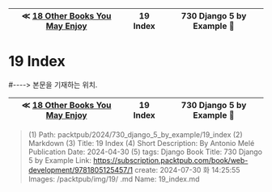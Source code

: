 
| ≪ [ 18 Other Books You May Enjoy ](/packtpub/2024/730_django_5_by_example/18_other_books_you_may_enjoy) | 19 Index | 730 Django 5 by Example 🔔 |
|:----:|:----:|:----:|

# 19 Index
#----> 본문을 기재하는 위치.



| ≪ [ 18 Other Books You May Enjoy ](/packtpub/2024/730_django_5_by_example/18_other_books_you_may_enjoy) | 19 Index | 730 Django 5 by Example 🔔 |
|:----:|:----:|:----:|

> (1) Path: packtpub/2024/730_django_5_by_example/19_index
> (2) Markdown
> (3) Title: 19 Index
> (4) Short Description: By Antonio Melé Publication Date: 2024-04-30
> (5) tags: Django
> Book Title: 730 Django 5 by Example
> Link: https://subscription.packtpub.com/book/web-development/9781805125457/1
> create: 2024-07-30 화 14:25:55
> Images: /packtpub/img/19/
> .md Name: 19_index.md

